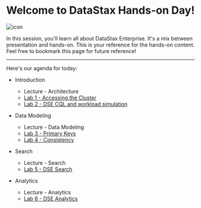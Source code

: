 Welcome to DataStax Hands-on Day!
===================
![icon](http://i.imgur.com/FoIOBlt.png)

In this session, you'll learn all about DataStax Enterprise. It's a mix between presentation and hands-on. This is your reference for the hands-on content. Feel free to bookmark this page for future reference!

----------


Here's our agenda for today:

* Introduction
  * Lecture - Architecture
  * [Lab 1 - Accessing the Cluster](./labs/Lab%201%20-%20Accessing%20the%20Cluster.md)
  * [Lab 2 - DSE CQL and workload simulation](./labs/Lab%202%20-%20DSE%20CQL.md)


* Data Modeling
  * Lecture - Data Modeling
  * [Lab 3 - Primary Keys](./labs/Lab%203%20-%20Primary%20Keys.md)
  * [Lab 4 - Consistency](./labs/Lab%204%20-%20Consistency.md)  


* Search
    * Lecture - Search
    * [Lab 5 - DSE Search](./labs/Lab%205%20-%20Search.md)  


* Analytics
    * Lecture - Analytics
    * [Lab 6 - DSE Analytics](./labs/Lab%206%20-%20Analytics.md)  
